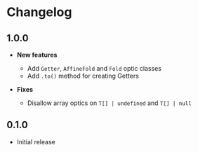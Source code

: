 # Changelog

## 1.0.0

- **New features**
  - Add `Getter`, `AffineFold` and `Fold` optic classes
  - Add `.to()` method for creating Getters

- **Fixes**
  - Disallow array optics on `T[] | undefined` and `T[] | null`

## 0.1.0

- Initial release
